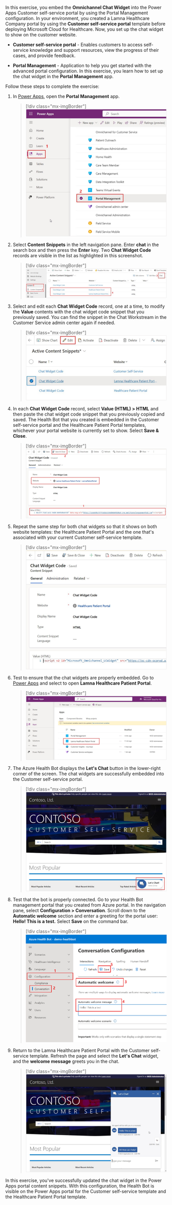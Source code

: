 In this exercise, you embed the **Omnichannel Chat Widget** into the Power Apps Customer self-service portal by using the Portal Management configuration. In your environment, you created a Lamna Healthcare Company portal by using the **Customer self-service portal** template before deploying Microsoft Cloud for Healthcare. Now, you set up the chat widget to show on the customer website.

- **Customer self-service portal** - Enables customers to access self-service knowledge and support resources, view the progress of their cases, and provide feedback.

- **Portal Management** - Application to help you get started with the advanced portal configuration. In this exercise, you learn how to set up the chat widget in the **Portal Management** app.

Follow these steps to complete the exercise:

1. In [Power Apps](https://make.powerapps.com/?azure-portal=true), open the **Portal Management** app.

    > [!div class="mx-imgBorder"]
    > [![Screenshot of the Apps menu with the Portal Management option selected.](../media/71-portal-management.png)](../media/71-portal-management.png#lightbox)

1. Select **Content Snippets** in the left navigation pane. Enter **chat** in the search box and then press the **Enter** key. Two **Chat Widget Code** records are visible in the list as highlighted in this screenshot.

    > [!div class="mx-imgBorder"]
    > [![Screenshot of the Content Snippets section on the left navigation menu and chat entered in the search box.](../media/72-content-snippets.png)](../media/72-content-snippets.png#lightbox)

1. Select and edit each **Chat Widget Code** record, one at a time, to modify the **Value** contents with the chat widget code snippet that you previously saved. You can find the snippet in the Chat Workstream in the Customer Service admin center again if needed.

    > [!div class="mx-imgBorder"]
    > [![Screenshot of the Customer Service admin center workstream with the content snippet code to copy.](../media/73-chat-widget-code.png)](../media/73-chat-widget-code.png#lightbox)

1. In each **Chat Widget Code** record, select **Value (HTML) > HTML** and then paste the chat widget code snippet that you previously copied and saved. The Health Bot that you created is embedded in the Customer self-service portal and the Healthcare Patient Portal templates, whichever your portal website is currently set to show. Select **Save & Close**.

    > [!div class="mx-imgBorder"]
    > [![Screenshot of the Chat Widget HTML code snippet on the General tab for the Customer self-service website.](../media/74-content-snippet-customer-service.png)](../media/74-content-snippet-customer-service.png#lightbox)

1. Repeat the same step for both chat widgets so that it shows on both website templates: the Healthcare Patient Portal and the one that's associated with your current Customer self-service template.

    > [!div class="mx-imgBorder"]
    > [![Screenshot of the Chat Widget HTML code snippet on the General tab for the Healthcare Patient Portal.](../media/75-content-snippet-patient-portal.png)](../media/75-content-snippet-patient-portal.png#lightbox)

1. Test to ensure that the chat widgets are properly embedded. Go to [Power Apps](https://make.powerapps.com/?azure-portal=true) and select to open **Lamna Healthcare Patient Portal**.

    > [!div class="mx-imgBorder"]
    > [![Screenshot of the Power Apps portal Apps menu with Lamna Healthcare Patient Portal highlighted.](../media/patient-portal.png)](../media/patient-portal.png#lightbox)

1. The Azure Health Bot displays the **Let's Chat** button in the lower-right corner of the screen. The chat widgets are successfully embedded into the Customer self-service portal.

    > [!div class="mx-imgBorder"]
    > [![Screenshot of the Customer self-service portal with the Let's Chat button in the lower-right corner.](../media/lets-chat-self-service.png)](../media/lets-chat-self-service.png#lightbox)

1. Test that the bot is properly connected. Go to your Health Bot management portal that you created from Azure portal. In the navigation pane, select **Configuration > Conversation**. Scroll down to the **Automatic welcome** section and enter a greeting for the portal user: **Hello! This is a test.** Select **Save** on the command bar.

    > [!div class="mx-imgBorder"]
    > [![Screenshot of the Automatic welcome message text box in the Conversation Configuration section of the Health Bot menu.](../media/auto-welcome-bot-test.png)](../media/auto-welcome-bot-test.png#lightbox)

1. Return to the Lamna Healthcare Patient Portal with the Customer self-service template. Refresh the page and select the **Let's Chat** widget, and the **welcome message** greets you in the chat.

    > [!div class="mx-imgBorder"]
    > [![Screenshot of the Customer self-service portal with the Health Bot welcome message displaying in the Let's Chat widget.](../media/lets-chat-welcome-message.png)](../media/lets-chat-welcome-message.png#lightbox)

In this exercise, you've successfully updated the chat widget in the Power Apps portal content snippets. With this configuration, the Health Bot is visible on the Power Apps portal for the Customer self-service template and the Healthcare Patient Portal template.

